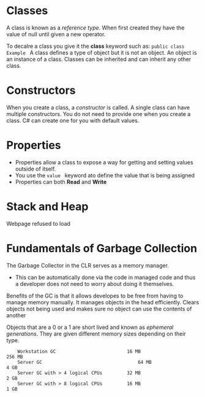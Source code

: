 
# Classes  

A class is known as a *reference type*. When first created they have the value of null until given a new operator. 

To decalre a class you give it the **class** keyword such as: ```public class Example ```
A class defines a type of object but it is not an object. An object is an instance of a class. 
Classes can be inherited and can inherit any other class. 

# Constructors  

When you create a class, a *constructor* is called. A single class can have multiple constructors. 
You do not need to provide one when you create a class. C# can create one for you with default values. 


# Properties  

- Properties allow a class to expose a way for getting and setting values outside of itself. 
- You use the ```value ``` keyword ato define the value that is being assigned
- Properties can both **Read** and **Write** 


# Stack and Heap  
Webpage refused to load 

# Fundamentals of Garbage Collection  

The Garbage Collector in the CLR serves as a memory manager. 
- This can be automatically done via the code in managed code and thus a developer does not need to worry about doing it themselves. 

Benefits of the GC is that it allows developes to be free from having to manage memory manually. 
It manages objects in the head efficiently. 
Clears objects not being used and makes sure no object can use the contents of another




Objects that are a 0 or a 1 are short lived and known as *ephemeral generations*. They are given different memory sizes depending on their type. 
``` Workstation/server GC	                  32-bit	                    64-bit
    Workstation GC	                        16 MB	                      256 MB
    Server GC	                                64 MB	                      4 GB
    Server GC with > 4 logical CPUs	        32 MB	                      2 GB
    Server GC with > 8 logical CPUs	        16 MB	                      1 GB
``` 
